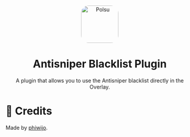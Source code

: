 <div align="center">

<img src="https://assets.polsu.xyz/polsu/polsu.png" alt="Polsu" width="100" height="100" style="border-radius:20px"/>

# Antisniper Blacklist Plugin
A plugin that allows you to use the Antisniper blacklist directly in the Overlay.

</div>


# 📃 Credits

Made by [phiwijo](https://github.com/phiwijo).
